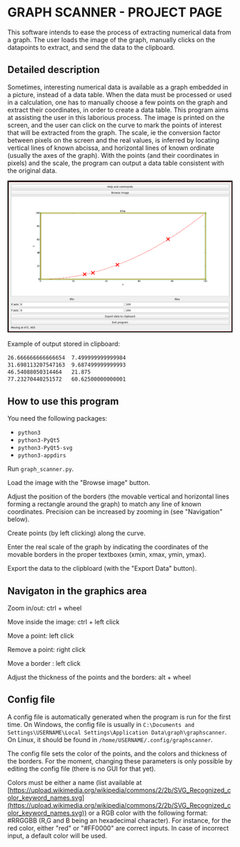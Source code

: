 # GRAPH SCANNER - PROJECT PAGE

This software intends to ease the process of extracting numerical data from a graph. The user loads the image of the graph, manually clicks on the datapoints to extract, and send the data to the clipboard.

## Detailed description
Sometimes, interesting numerical data is available as a graph embedded in a picture, instead of a data table. When the data must be processed or used in a calculation, one has to manually choose a few points on the graph and extract their coordinates, in order to create a data table. This program aims at assisting the user in this laborious process. The image is printed on the screen, and the user can click on the curve to mark the points of interest that will be extracted from the graph. The scale, ie the conversion factor between pixels on the screen and the real values, is inferred by locating vertical lines of known abcissa, and horizontal lines of known ordinate (usually the axes of the graph). With the points (and their coordinates in pixels) and the scale, the program can output a data table consistent with the original data.

![Screenshot](./screenshot.png)

Example of output stored in clipboard:


```
26.666666666666654	7.499999999999984
31.698113207547163	9.687499999999993
46.54088050314464	21.875
77.23270440251572	60.62500000000001
```


## How to use this program

You need the following packages:
* `python3`
* `python3-PyQt5`
* `python3-PyQt5-svg`
* `python3-appdirs`

Run `graph_scanner.py`.

Load the image with the "Browse image" button.

Adjust the position of the borders (the movable vertical and horizontal lines forming a rectangle around the graph) to match any line of known coordinates. Precision can be increased by zooming in (see "Navigation" below).

Create points (by left clicking) along the curve.

Enter the real scale of the graph by indicating the coordinates of the movable borders in the proper textboxes (xmin, xmax, ymin, ymax).

Export the data to the clipbloard (with the "Export Data" button).

## Navigaton in the graphics area

Zoom in/out: ctrl + wheel

Move inside the image: ctrl + left click

Move a point: left click

Remove a point: right click

Move a border : left click

Adjust the thickness of the points and the borders: alt + wheel

## Config file

A config file is automatically generated when the program is run for the first time. On Windows, the config file is usually in `C:\Documents and Settings\USERNAME\Local Settings\Application Data\graph\graphscanner`. On Linux, it should be found in `/home/USERNAME/.config/graphscanner`.

The config file sets the color of the points, and the colors and thickness of the borders. For the moment, changing these parameters is only possible by editing the config file (there is no GUI for that yet).

Colors must be either a name (list available at [https://upload.wikimedia.org/wikipedia/commons/2/2b/SVG_Recognized_color_keyword_names.svg](https://upload.wikimedia.org/wikipedia/commons/2/2b/SVG_Recognized_color_keyword_names.svg)) or a RGB color with the following format: #RRGGBB (R,G and B being an hexadecimal character). For instance, for the red color, either "red" or "#FF0000" are correct inputs. In case of incorrect input, a default color will be used.

